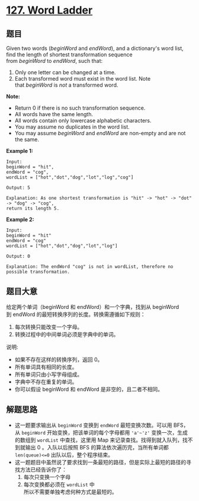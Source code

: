 # [127. Word Ladder](https://leetcode.com/problems/word-ladder/)


## 题目

Given two words (*beginWord* and *endWord*), and a dictionary's word list, find the length of shortest transformation sequence from *beginWord* to *endWord*, such that:

1. Only one letter can be changed at a time.
2. Each transformed word must exist in the word list. Note that *beginWord* is *not* a transformed word.

**Note:**

- Return 0 if there is no such transformation sequence.
- All words have the same length.
- All words contain only lowercase alphabetic characters.
- You may assume no duplicates in the word list.
- You may assume *beginWord* and *endWord* are non-empty and are not the same.

**Example 1:**

    Input:
    beginWord = "hit",
    endWord = "cog",
    wordList = ["hot","dot","dog","lot","log","cog"]
    
    Output: 5
    
    Explanation: As one shortest transformation is "hit" -> "hot" -> "dot" -> "dog" -> "cog",
    return its length 5.

**Example 2:**

    Input:
    beginWord = "hit"
    endWord = "cog"
    wordList = ["hot","dot","dog","lot","log"]
    
    Output: 0
    
    Explanation: The endWord "cog" is not in wordList, therefore no possible transformation.


## 题目大意

给定两个单词（beginWord 和 endWord）和一个字典，找到从 beginWord 到 endWord 的最短转换序列的长度。转换需遵循如下规则：

1. 每次转换只能改变一个字母。
2. 转换过程中的中间单词必须是字典中的单词。

说明:

- 如果不存在这样的转换序列，返回 0。
- 所有单词具有相同的长度。
- 所有单词只由小写字母组成。
- 字典中不存在重复的单词。
- 你可以假设 beginWord 和 endWord 是非空的，且二者不相同。


## 解题思路

- 这一题要求输出从 `beginWord` 变换到 `endWord` 最短变换次数。可以用 BFS，从 `beginWord` 开始变换，把该单词的每个字母都用 `'a'~'z'` 变换一次，生成的数组到 `wordList` 中查找，这里用 Map 来记录查找。找得到就入队列，找不到就输出 0 。入队以后按照 BFS 的算法依次遍历完，当所有单词都 `len(queue)<=0` 出队以后，整个程序结束。
- 这一题题目中虽然说了要求找到一条最短的路径，但是实际上最短的路径的寻找方法已经告诉你了：
	1. 每次只变换一个字母
	2. 每次变换都必须在 `wordList` 中  
所以不需要单独考虑何种方式是最短的。 
